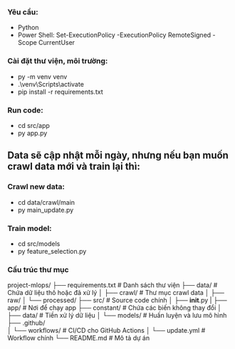 ### Yêu cầu:
- Python
- Power Shell: Set-ExecutionPolicy -ExecutionPolicy RemoteSigned -Scope CurrentUser

### Cài đặt thư viện, môi trường:
- py -m venv venv
- .\venv\Scripts\activate
- pip install -r requirements.txt

### Run code:
- cd src/app
- py app.py

## Data sẽ cập nhật mỗi ngày, nhưng nếu bạn muốn crawl data mới và train lại thì:
### Crawl new data:
- cd data/crawl/main
- py main_update.py

### Train model:
- cd src/models
- py feature_selection.py




### Cấu trúc thư mục
project-mlops/
├── requirements.txt        # Danh sách thư viện
├── data/                   # Chứa dữ liệu thô hoặc đã xử lý
│   ├── crawl/              # Thư mục crawl data
│   ├── raw/
│   └── processed/
├── src/                    # Source code chính
│   ├── __init__.py
|   ├── app/                # Nơi để chạy app
    ├── constant/           # Chứa các biến không thay đổi
│   ├── data/               # Tiền xử lý dữ liệu
│   └── models/             # Huấn luyện và lưu mô hình
├── .github/                
│   └── workflows/          # CI/CD cho GitHub Actions
│       └── update.yml          # Workflow chính
└── README.md               # Mô tả dự án